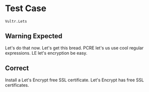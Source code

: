# Test Case

    Vultr.Lets

## Warning Expected

Let's do that now.
Let's get this bread.
PCRE let's us use cool regular expressions.
LE let's encryption be easy.

## Correct

Install a Let's Encrypt free SSL certificate. Let's Encrypt has free SSL certificates.
